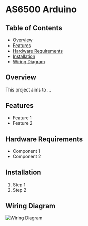 # AS6500 Arduino

## Table of Contents

- [Overview](#overview)
- [Features](#features)
- [Hardware Requirements](#hardware-requirements)
- [Installation](#installation)
- [Wiring Diagram](#wiring-diagram)

## Overview

This project aims to ...

## Features

- Feature 1
- Feature 2

## Hardware Requirements

- Component 1
- Component 2

## Installation

1. Step 1
2. Step 2

## Wiring Diagram

![Wiring Diagram](link-to-diagram)


